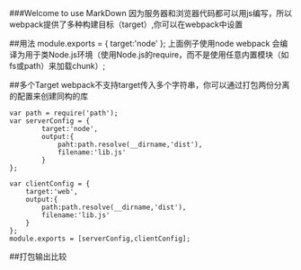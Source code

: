 ###Welcome to use MarkDown
  	因为服务器和浏览器代码都可以用js编写，所以webpack提供了多种构建目标（target）,你可以在webpack中设置
  	
 ##用法
 	module.exports = {
 		target:'node'
 	};
 	上面例子使用node webpack 会编译为用于类Node.js环境（使用Node.js的require，而不是使用任意内置模块（如fs或path）来加载chunk）;
 	
 	
 ##多个Target
 	webpack不支持target传入多个字符串，你可以通过打包两份分离的配置来创建同构的库
 	
 	var path = require('path');
 	var serverConfig = {
 			target:'node',
 			output:{
 				paht:path.resolve(__dirname,'dist'),
 				filename:'lib.js'
 			}
 	};
 	
 	var clientConfig = {
 		target:'web',
 		output:{
 			path:path.resolve(__dirname,'dist'),
 			filename:'lib.js'
 		}
 	};
 	module.exports = [serverConfig,clientConfig];
 	
 	
 ##打包输出比较








 	
